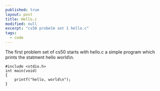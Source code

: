 ```yaml
---
published: true
layout: post
title: Hello.c
modified: null
excerpt: "cs50 probelm set 1 hello.c"
tags: 
  - code
---
```

The first problem set of cs50 starts with hello.c a simple program which prints the statment hello world\n.

	#include <stdio.h>
	int main(void)
	{
    	printf("hello, world\n");
	}






